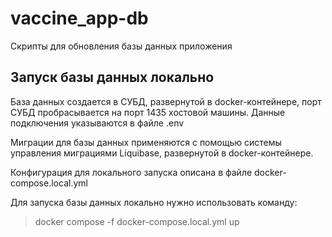 # vaccine_app-db
Скрипты для обновления базы данных приложения

## Запуск базы данных локально

База данных создается в СУБД, развернутой в docker-контейнере, порт СУБД пробрасывается на порт 1435 хостовой машины. Данные подключения указываются в файле .env

Миграции для базы данных применяются с помощью системы управления миграциями Liquibase, развернутой в docker-контейнере.

Конфигурация для локального запуска описана в файле docker-compose.local.yml

Для запуска базы данных локально нужно использовать команду:

> docker compose -f docker-compose.local.yml up
